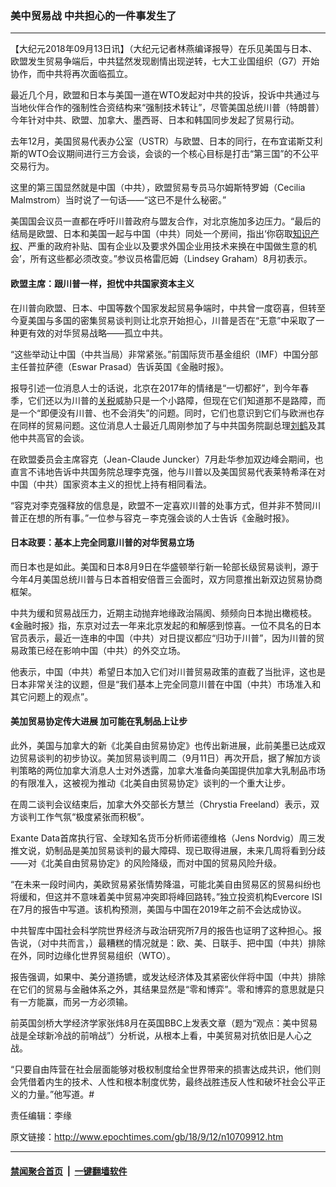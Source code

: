 ### 美中贸易战 中共担心的一件事发生了
------------------------

<p>【大纪元2018年09月13日讯】（大纪元记者林燕编译报导）在乐见美国与日本、欧盟发生贸易争端后，中共猛然发现剧情出现逆转，七大工业国组织（G7）开始协作，而中共将再次面临孤立。</p>
<p>最近几个月，欧盟和日本与美国一道在WTO发起对中共的投诉，投诉中共通过与当地伙伴合作的强制性合资结构来“强制技术转让”，尽管美国总统川普（特朗普）今年针对中共、欧盟、加拿大、墨西哥、日本和韩国同步发起了贸易行动。</p>
<p>去年12月，美国贸易代表办公室（USTR）与欧盟、日本的同行，在布宜诺斯艾利斯的WTO会议期间进行三方会谈，会谈的一个核心目标是打击“第三国”的不公平交易行为。</p>
<p>这里的第三国显然就是中国（中共），欧盟贸易专员马尔姆斯特罗姆（Cecilia Malmstrom）当时说了一句话——“这已不是什么秘密。”</p>
<p>美国国会议员一直都在呼吁川普政府与盟友合作，对北京施加多边压力。“最后的结局是欧盟、日本和美国一起与中国（中共）同处一个房间，指出‘你窃取<a href="http://www.epochtimes.com/gb/tag/%E7%9F%A5%E8%AF%86%E4%BA%A7%E6%9D%83.html">知识产权</a>、严重的政府补贴、国有企业以及要求外国企业用技术来换在中国做生意的机会’，所有这些都必须改变。”参议员格雷厄姆（Lindsey Graham）8月初表示。</p>
<h4>欧盟主席：跟川普一样，担忧中共国家资本主义</h4>
<p>在川普向欧盟、日本、中国等数个国家发起贸易争端时，中共曾一度窃喜，但转至今夏美国与多国的密集贸易谈判则让北京开始担心，川普是否在“无意”中采取了一种更有效的对华贸易战略——孤立中共。</p>
<p>“这些举动让中国（中共当局）非常紧张。”前国际货币基金组织（IMF）中国分部主任普拉萨德（Eswar Prasad）告诉英国《金融时报》。</p>
<p>报导引述一位消息人士的话说，北京在2017年的情绪是“一切都好”，到今年春季，它们还以为川普的<a href="http://www.epochtimes.com/gb/tag/%E5%85%B3%E7%A8%8E.html">关税</a>威胁只是一个小路障，但现在它们知道那不是路障，而是一个“即便没有川普、也不会消失”的问题。同时，它们也意识到它们与欧洲也存在同样的贸易问题。这位消息人士最近几周刚参加了与中共国务院副总理<a href="http://www.epochtimes.com/gb/tag/%E5%88%98%E9%B9%A4.html">刘鹤</a>及其他中共高官的会谈。</p>
<p>在欧盟委员会主席容克（Jean-Claude Juncker）7月赴华参加双边峰会期间，也直言不讳地告诉中共国务院总理李克强，他与川普以及美国贸易代表莱特希泽在对中国（中共）国家资本主义的担忧上持有相同看法。</p>
<p>“容克对李克强释放的信息是，欧盟不一定喜欢川普的处事方式，但并非不赞同川普正在想的所有事。”一位参与容克－李克强会谈的人士告诉《金融时报》。</p>
<h4>日本政要：基本上完全同意川普的对华贸易立场</h4>
<p>而日本也是如此。美国和日本8月9日在华盛顿举行新一轮部长级贸易谈判，源于今年4月美国总统川普与日本首相安倍晋三会面时，双方同意推出新双边贸易协商框架。</p>
<p>中共为缓和贸易战压力，近期主动抛弃地缘政治隔阂、频频向日本抛出橄榄枝。《金融时报》指，东京对过去一年来北京发起的和解感到惊喜。一位不具名的日本官员表示，最近一连串的中国（中共）对日提议都应“归功于川普”，因为川普的贸易政策已经在影响中国（中共）的外交立场。</p>
<p>他表示，中国（中共）希望日本加入它们对川普贸易政策的直截了当批评，这也是日本非常关注的议题，但是“我们基本上完全同意川普在中国（中共）市场准入和其它问题上的观点”。</p>
<h4>美加贸易协定传大进展 加可能在乳制品上让步</h4>
<p>此外，美国与加拿大的新《北美自由贸易协定》也传出新进展，此前美墨已达成双边贸易谈判的初步协议。美加贸易谈判周二（9月11日）再次开启，据了解加方谈判策略的两位加拿大消息人士对外透露，加拿大准备向美国提供加拿大乳制品市场的有限准入，这被视为推动《北美自由贸易协定》谈判的一个重大让步。</p>
<p>在周二谈判会议结束后，加拿大外交部长方慧兰（Chrystia Freeland）表示，双方谈判工作气氛“极度紧张而积极”。</p>
<p>Exante Data首席执行官、全球知名货币分析师诺德维格（Jens Nordvig）周三发推文说，奶制品是美加贸易谈判的最大障碍、现已取得进展，未来几周将看到分歧——对《北美自由贸易协定》的风险降级，而对中国的贸易风险升级。</p>
<p>“在未来一段时间内，美欧贸易紧张情势降温，可能北美自由贸易区的贸易纠纷也将缓和，但这并不意味着美中贸易冲突即将峰回路转。”独立投资机构Evercore ISI在7月的报告中写道。该机构预测，美国与中国在2019年之前不会达成协议。</p>
<p>中共智库中国社会科学院世界经济与政治研究所7月的报告也证明了这种担心。报告说，（对中共而言，）最糟糕的情况就是：欧、美、日联手、把中国（中共）排除在外，同时边缘化世界贸易组织（WTO）。</p>
<p>报告强调，如果中、美分道扬镳，或发达经济体及其紧密伙伴将中国（中共）排除在它们的贸易与金融体系之外，其结果显然是“零和博弈”。零和博弈的意思就是只有一方能赢，而另一方必须输。</p>
<p>前英国剑桥大学经济学家张炜8月在英国BBC上发表文章（题为“观点：美中贸易战是全球新冷战的前哨战”）分析说，从根本上看，中美贸易对抗依旧是人心之战。</p>
<p>“只要自由阵营在社会层面能够对极权制度给全世界带来的损害达成共识，他们则会凭借着内生的技术、人性和根本制度优势，最终战胜违反人性和破坏社会公平正义的力量。”他写道。#</p>
<p>责任编辑：李缘</p>

原文链接：http://www.epochtimes.com/gb/18/9/12/n10709912.htm


------------------------
#### [禁闻聚合首页](https://github.com/gfw-breaker/banned-news/blob/master/README.md) &nbsp;|&nbsp;  [一键翻墙软件](https://github.com/gfw-breaker/nogfw/blob/master/README.md)